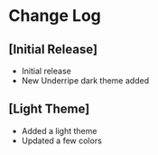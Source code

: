 # Change Log

## [Initial Release]

- Initial release
- New Underripe dark theme added

## [Light Theme]

- Added a light theme
- Updated a few colors
